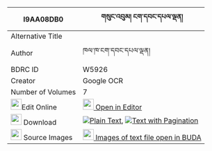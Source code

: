 |I9AA08DB0|གསུང་འབུམ། ངག་དབང་དཔལ་ལྡན། 
| --- | --- 
|Alternative Title |
|Author| ཁལ་ཁ་ངག་དབང་དཔལ་ལྡན།
|BDRC ID | W5926
|Creator | Google OCR
|Number of Volumes| 7
|<img width="25" src="https://img.icons8.com/color/25/000000/edit-property.png">Edit Online| [<img width="25" src="https://avatars.githubusercontent.com/u/45091458?s=200&v=4"> Open in Editor](http://editor.openpecha.org/I9AA08DB0)
|<img width="25" src="https://img.icons8.com/fluent/48/000000/download-2.png"/>  Download | [![](https://img.icons8.com/color/20/000000/txt.png)Plain Text](https://github.com/Openpecha/I9AA08DB0/releases/download/v1/sungbum_ngawang_palden_plain_I9AA08DB0.zip), [![](https://img.icons8.com/color/20/000000/txt.png)Text with Pagination](https://github.com/Openpecha/I9AA08DB0/releases/download/v1/sungbum_ngawang_palden_pages_I9AA08DB0.zip)
|<img width="25" src="https://img.icons8.com/plasticine/100/000000/pictures-folder.png"/>  Source Images | [<img width="25" src="https://library.bdrc.io/icons/BUDA-small.svg"> Images of text file open in BUDA](https://library.bdrc.io/show/bdr:W5926)